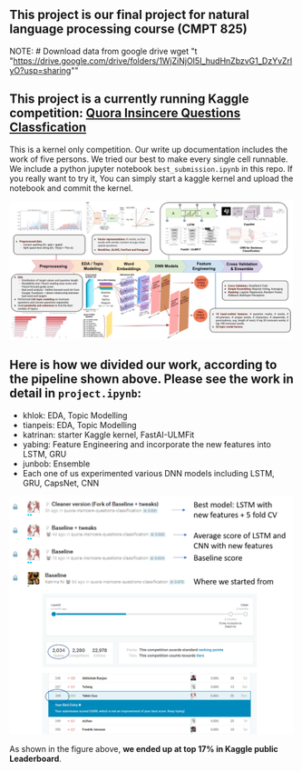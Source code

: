 ## This project is our final project for natural language processing course (CMPT 825)
NOTE: # Download data from google drive
wget "t "https://drive.google.com/drive/folders/1WjZiNjOI5I_hudHnZbzvG1_DzYvZrlyO?usp=sharing""
## This project is a currently running Kaggle competition: [Quora Insincere Questions Classfication](https://www.kaggle.com/c/quora-insincere-questions-classification)
This is a kernel only competition. Our write up documentation includes the work of five persons. We tried our best to make every single cell runnable. We include a python jupyter notebook `best_submission.ipynb` in this repo. If you really want to try it, You can simply start a kaggle kernel and upload the notebook and commit the kernel.

<img src="./images/approach.png" alt="result" width="500"/>  

## **Here is how we divided our work**, according to the pipeline shown above. Please see the work in detail in `project.ipynb`: 
- khlok: EDA, Topic Modelling
- tianpeis: EDA, Topic Modelling
- katrinan: starter Kaggle kernel, FastAI-ULMFit  
- yabing: Feature Engineering and incorporate the new features into LSTM, GRU
- junbob: Ensemble
- Each one of us experimented various DNN models including LSTM, GRU, CapsNet, CNN

<img src="./images/result.png" alt="result" width="500"/>

As shown in the figure above, **we ended up at top 17% in Kaggle public Leaderboard**.